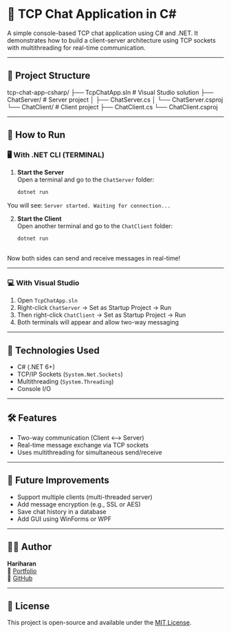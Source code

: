 # 🧠 TCP Chat Application in C#

A simple console-based TCP chat application using C# and .NET. It demonstrates how to build a client-server architecture using TCP sockets with multithreading for real-time communication.

---

## 📁 Project Structure

tcp-chat-app-csharp/
├── TcpChatApp.sln # Visual Studio solution
├── ChatServer/ # Server project
│ ├── ChatServer.cs
│ └── ChatServer.csproj
└── ChatClient/ # Client project
├── ChatClient.cs
└── ChatClient.csproj

---

## 🚀 How to Run

### 🖥️ With .NET CLI (TERMINAL)

1. **Start the Server**  
   Open a terminal and go to the `ChatServer` folder:
   ```bash
   dotnet run

You will see: `Server started. Waiting for connection...`

2. **Start the Client**  
   Open another terminal and go to the `ChatClient` folder:
   ```bash
   dotnet run
 	
Now both sides can send and receive messages in real-time!

---

### 💻 With Visual Studio

1. Open `TcpChatApp.sln`
2. Right-click `ChatServer` → Set as Startup Project → Run
3. Then right-click `ChatClient` → Set as Startup Project → Run
4. Both terminals will appear and allow two-way messaging

---

## 🔧 Technologies Used

- C# (.NET 6+)
- TCP/IP Sockets (`System.Net.Sockets`)
- Multithreading (`System.Threading`)
- Console I/O

---

## 🛠 Features

- Two-way communication (Client <--> Server)
- Real-time message exchange via TCP sockets
- Uses multithreading for simultaneous send/receive

---

## 🔐 Future Improvements

- Support multiple clients (multi-threaded server)
- Add message encryption (e.g., SSL or AES)
- Save chat history in a database
- Add GUI using WinForms or WPF

---

## 🧑‍💻 Author

**Hariharan**  
🔗 [Portfolio](https://harixh-dev.github.io/portfolio)  
🔗 [GitHub](https://github.com/harixh-dev)

---

## 📄 License

This project is open-source and available under the [MIT License](LICENSE).

